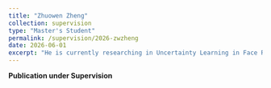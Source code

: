 ```yaml
---
title: "Zhuowen Zheng"
collection: supervision
type: "Master's Student"
permalink: /supervision/2026-zwzheng
date: 2026-06-01
excerpt: "He is currently researching in Uncertainty Learning in Face Recognition."
---
```


**Publication under Supervision**